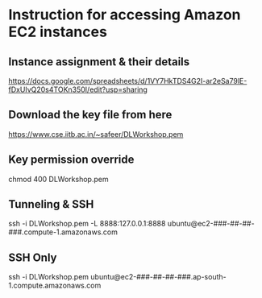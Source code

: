 # Instruction for accessing Amazon EC2 instances

## Instance assignment & their details
https://docs.google.com/spreadsheets/d/1VY7HkTDS4G2I-ar2eSa79lE-fDxUIvQ20s4TOKn350I/edit?usp=sharing

## Download the key file from here
https://www.cse.iitb.ac.in/~safeer/DLWorkshop.pem

## Key permission override
chmod 400 DLWorkshop.pem

## Tunneling & SSH
ssh -i DLWorkshop.pem -L 8888:127.0.0.1:8888 ubuntu@ec2-###-##-##-###.compute-1.amazonaws.com


## SSH Only
ssh -i DLWorkshop.pem ubuntu@ec2-###-##-##-###.ap-south-1.compute.amazonaws.com
